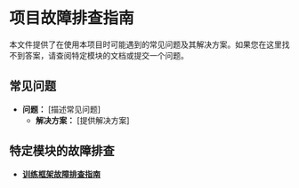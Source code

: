 # 项目故障排查指南

本文件提供了在使用本项目时可能遇到的常见问题及其解决方案。如果您在这里找不到答案，请查阅特定模块的文档或提交一个问题。

## 常见问题

- **问题：** [描述常见问题]
  - **解决方案：** [提供解决方案]

## 特定模块的故障排查

- **[训练框架故障排查指南](./training/TROUBLESHOOTING.md)**

